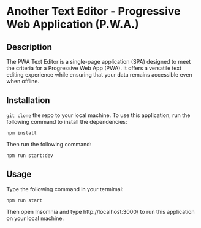 # Another Text Editor - Progressive Web Application (P.W.A.)

## Description

The PWA Text Editor is a single-page application (SPA) designed to meet the criteria for a Progressive Web App (PWA). It offers a versatile text editing experience while ensuring that your data remains accessible even when offline.

## Installation

`git clone` the repo to your local machine. To use this application, run the following command to install the dependencies:

`npm install`

Then run the following command:

`npm run start:dev`

## Usage

Type the following command in your termimal:

`npm run start`

Then open Insomnia and type http://localhost:3000/ to run this application on your local machine.
